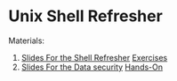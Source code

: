 # Unix Shell Refresher

Materials: 
1. [Slides For the Shell Refresher](<Unix Shell Slides.pdf>) [Exercises](exercises.md)
1. [Slides For the Data security](<DataSecurity.pdf.pdf>) [Hands-On](hands-on/)
